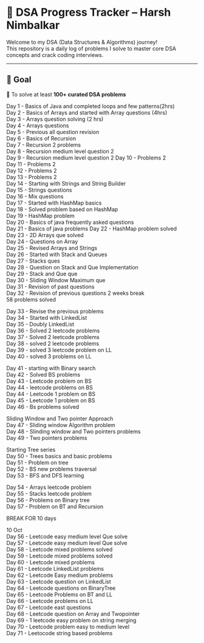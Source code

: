 # 🧠 DSA Progress Tracker – Harsh Nimbalkar

Welcome to my DSA (Data Structures & Algorithms) journey!  
This repository is a daily log of problems I solve to master core DSA concepts and crack coding interviews.

---

## 🚀 Goal

🎯 To solve at least **100+ curated DSA problems**

Day 1 - Basics of Java and completed loops and few patterns(2hrs)  
Day 2 - Basics of Arrays and started with Array questions (4hrs)  
Day 3 - Arrays question solving (2 hrs)  
Day 4 - Arrays questions  
Day 5 - Previous all question revision  
Day 6 - Basics of Recursion  
Day 7 - Recursion 2 problems  
Day 8 - Recursion medium level question 2  
Day 9 - Recursion medium level question 2
Day 10 - Problems 2  
Day 11 - Problems 2  
Day 12 - Problems 2  
Day 13 - Problems 2  
Day 14 - Starting with Strings and String Builder  
Day 15 - Strings questions  
Day 16 - Mix questions  
Day 17 - Started with HashMap basics  
Day 18 - Solved problem based on HashMap  
Day 19 - HashMap problem  
Day 20 - Basics of java frequently asked questions  
Day 21 - Basics of java problems 
Day 22 - HashMap problem solved  
Day 23 - 2D Arrays que solved    
Day 24 - Questions on Array  
Day 25 - Revised Arrays and Strings  
Day 26 - Started with Stack and Queues  
Day 27 - Stacks ques  
Day 28 - Question on Stack and Que Implementation  
Day 29 - Stack and Que que  
Day 30 - Sliding Window Maximum que  
Day 31 - Revision of past questions  
Day 32 - Revision of previous questions 
2 weeks break   
58 problems solved  

Day 33 - Revise the previous problems   
Day 34 - Started with LinkedList  
Day 35 - Doubly LinkedList  
Day 36 - Solved 2 leetcode problems  
Day 37 - Solved 2 leetcode problems  
Day 38 - solved 2 leetcode problems  
Day 39 - solved 3 leetcode problem on LL  
Day 40 - solved 3 problems on LL    

Day 41 - starting with Binary search  
Day 42 - Solved BS problems  
Day 43 - Leetcode problem on BS  
Day 44 - leetcode problems on BS  
Day 44 - Leetcode 1 problem on BS  
Day 45 - Leetcode 1 problem on BS  
Day 46 - Bs problems solved  

Sliding Window and Two pointer Approach  
Day 47 - Sliding window Algorithm problem  
Day 48 - Slinding window and Two pointers problems  
Day 49 -  Two pointers problems  

Starting Tree series  
Day 50 - Trees basics and basic problems   
Day 51 - Problem on tree  
Day 52 - BS new problems traversal  
Day 53 - BFS and DFS learning  


Day 54 - Arrays leetcode problem  
Day 55 - Stacks leetcode problem  
Day 56 - Problems on Binary tree  
Day 57 - Problem on BT and Recursion  


BREAK FOR 10 days  

10 Oct  
Day 56 - Leetcode easy medium level Que solve  
Day 57 - Leetcode easy medium level Que solve  
Day 58 - Leetcode mixed problems solved  
Day 59 - Leetcode mixed problems solved  
Day 60 - Leetcode mixed problems  
Day 61 - Leetcode LinkedList problems  
Day 62 - Leetcode Easy medium problems  
Day 63 - Leetcode question on LinkedList  
Day 64 - Leetcode questions on BinaryTree  
Day 65 - Leetcode Problems on BT and LL  
Day 66 - Leetcode problems on LL  
Day 67 - Leetcode east questions  
Day 68 - Leetcode question on Array and Twopointer  
Day 69 - 1 leetcode easy problem on string merging  
Day 70 - Leetcode problem easy to medium level  
Day 71 - Leetocode string based problems  










  










